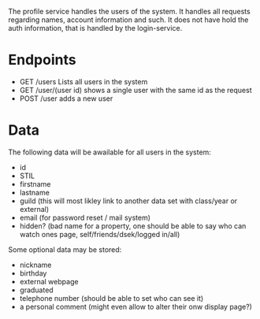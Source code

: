 The profile service handles the users of the system. It handles all requests regarding names, account information and such. It does not have hold the auth information, that is handled by the login-service.

# Endpoints
* GET /users Lists all users in the system
* GET /user/(user id) shows a single user with the same id as the request
* POST /user adds a new user


# Data
The following data will be awailable for all users in the system:
* id
* STIL
* firstname
* lastname
* guild (this will most likley link to another data set with class/year or external)
* email (for password reset / mail system)
* hidden? (bad name for a property, one should be able to say who can watch ones page, self/friends/dsek/logged in/all)

Some optional data may be stored:
* nickname
* birthday
* external webpage
* graduated
* telephone number (should be able to set who can see it)
* a personal comment (might even allow to alter their onw display page?)